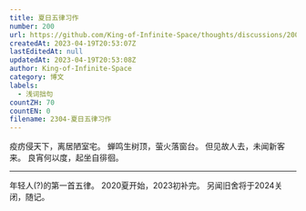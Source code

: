 ```yaml
---
title: 夏日五律习作
number: 200
url: https://github.com/King-of-Infinite-Space/thoughts/discussions/200
createdAt: 2023-04-19T20:53:07Z
lastEditedAt: null
updatedAt: 2023-04-19T20:53:08Z
author: King-of-Infinite-Space
category: 博文
labels:
  - 浅词拙句
countZH: 70
countEN: 0
filename: 2304-夏日五律习作
---
```


疫疠侵天下，离居陋室宅。
蝉鸣生树顶，萤火落窗台。
但见故人去，未闻新客来。
良宵何以度，起坐自徘徊。

---

年轻人(?)的第一首五律。
2020夏开始，2023初补完。
另闻旧舍将于2024关闭，随记。

<img src="https://count.lnfinite.space/post/xia5.svg?plus=1" width="0" height="0"/>